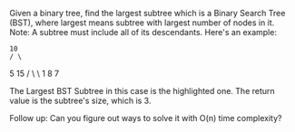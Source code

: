 Given a binary tree, find the largest subtree which is a Binary Search Tree (BST), where largest means subtree with largest number of nodes in it.
Note:
A subtree must include all of its descendants.
Here's an example:

    10
    / \
   5  15
  / \   \ 
 1   8   7

The Largest BST Subtree in this case is the highlighted one. 
The return value is the subtree's size, which is 3. 



Follow up:
Can you figure out ways to solve it with O(n) time complexity?
